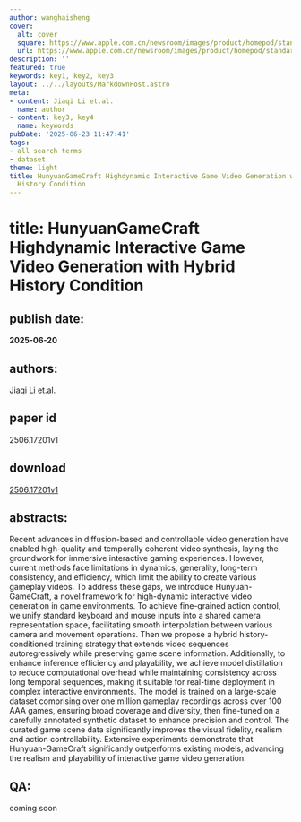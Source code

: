```yaml
---
author: wanghaisheng
cover:
  alt: cover
  square: https://www.apple.com.cn/newsroom/images/product/homepod/standard/Apple-HomePod-hero-230118_big.jpg.large_2x.jpg
  url: https://www.apple.com.cn/newsroom/images/product/homepod/standard/Apple-HomePod-hero-230118_big.jpg.large_2x.jpg
description: ''
featured: true
keywords: key1, key2, key3
layout: ../../layouts/MarkdownPost.astro
meta:
- content: Jiaqi Li et.al.
  name: author
- content: key3, key4
  name: keywords
pubDate: '2025-06-23 11:47:41'
tags:
- all search terms
- dataset
theme: light
title: HunyuanGameCraft Highdynamic Interactive Game Video Generation with Hybrid
  History Condition
---
```


# title: HunyuanGameCraft Highdynamic Interactive Game Video Generation with Hybrid History Condition 
## publish date: 
**2025-06-20** 
## authors: 
  Jiaqi Li et.al. 
## paper id
2506.17201v1
## download
[2506.17201v1](http://arxiv.org/abs/2506.17201v1)
## abstracts:
Recent advances in diffusion-based and controllable video generation have enabled high-quality and temporally coherent video synthesis, laying the groundwork for immersive interactive gaming experiences. However, current methods face limitations in dynamics, generality, long-term consistency, and efficiency, which limit the ability to create various gameplay videos. To address these gaps, we introduce Hunyuan-GameCraft, a novel framework for high-dynamic interactive video generation in game environments. To achieve fine-grained action control, we unify standard keyboard and mouse inputs into a shared camera representation space, facilitating smooth interpolation between various camera and movement operations. Then we propose a hybrid history-conditioned training strategy that extends video sequences autoregressively while preserving game scene information. Additionally, to enhance inference efficiency and playability, we achieve model distillation to reduce computational overhead while maintaining consistency across long temporal sequences, making it suitable for real-time deployment in complex interactive environments. The model is trained on a large-scale dataset comprising over one million gameplay recordings across over 100 AAA games, ensuring broad coverage and diversity, then fine-tuned on a carefully annotated synthetic dataset to enhance precision and control. The curated game scene data significantly improves the visual fidelity, realism and action controllability. Extensive experiments demonstrate that Hunyuan-GameCraft significantly outperforms existing models, advancing the realism and playability of interactive game video generation.
## QA:
coming soon
